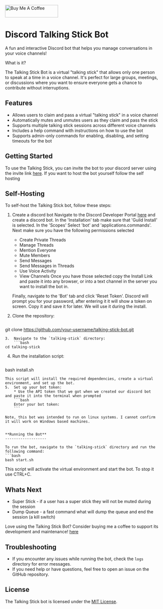 <a href="https://www.buymeacoffee.com/clipt" target="_blank"><img src="https://cdn.buymeacoffee.com/buttons/default-orange.png" alt="Buy Me A Coffee" height="41" width="174"></a>


**Discord Talking Stick Bot**
=============================================

A fun and interactive Discord bot that helps you manage conversations in your voice channels!

What is it?

The Talking Stick Bot is a virtual "talking stick" that allows only one person to speak at a time in a voice channel. It's perfect for large groups, meetings, or discussions where you want to ensure everyone gets a chance to contribute without interruptions.

**Features**
------------

*   Allows users to claim and pass a virtual "talking stick" in a voice channel
*   Automatically mutes and unmutes users as they claim and pass the stick
*   Supports multiple talking stick sessions across different voice channels
*   Includes a help command with instructions on how to use the bot
*   Supports admin-only commands for enabling, disabling, and setting timeouts for the bot

**Getting Started**
---------------
To use the Talking Stick, you can invite the bot to your discord server using the invite link [here](https://discord.com/oauth2/authorize?client_id=1253826844436856944). If you want to host the bot yourself follow the self hosting 


**Self-Hosting**
----------------

To self-host the Talking Stick bot, follow these steps:

1.  Create a discord bot
    Navigate to the Discord Developer Portal [here]() and create a discord bot. In the 'Installation' tab make sure that 'Guild Install' is selected. In the 'Scopes' Select 'bot' and 'applications.commands'. Next make sure you have the following permissions selected
    * Create Private Threads
    * Manage Threads
    * Mention Everyone
    * Mute Members
    * Send Messages
    * Send Messages in Threads
    * Use Voice Activity
    * View Channels
    Once you have those selected copy the Install Link and paste it into any browser, or into a text channel in the server you want to install the bot in.

    Finally, navigate to the 'Bot' tab and click 'Reset Token'. Discord will prompt you for your password, after entering it it will show a token on screen. Copy it and save it for later. We will use it during the install.

2.  Clone the repository:
    ```bash
git clone https://github.com/your-username/talking-stick-bot.git
```
3.  Navigate to the `talking-stick` directory:
    ```bash
cd talking-stick
```
4.  Run the installation script:
    ```bash
bash install.sh
```
This script will install the required dependencies, create a virtual environment, and set up the bot.
5.  Set up your bot token:
    * Use the API token that we got when we created our discord bot and paste it into the terminal when prompted
    ```bash
    Enter your bot token: 
    ```

Note, this bot was intended to run on linux systems. I cannot confirm it will work on Windows based machines.


**Running the Bot**
-------------------

To run the bot, navigate to the `talking-stick` directory and run the following command:
```bash
bash start.sh
```
This script will activate the virtual environment and start the bot. To stop it use CTRL+C.


**Whats Next**
-------------------

* Super Stick - if a user has a super stick they will not be muted during the session
* Dump Queue - a fast command what will dump the queue and end the session (a kill switch)

Love using the Talking Stick Bot? Consider buying me a coffee to support its development and maintenance! [here](https://buymeacoffee.com/clipt)

**Troubleshooting**
-------------------

*   If you encounter any issues while running the bot, check the `logs` directory for error messages.
*   If you need help or have questions, feel free to open an issue on the GitHub repository.


**License**
------------

The Talking Stick bot is licensed under the [MIT License](https://opensource.org/licenses/MIT).